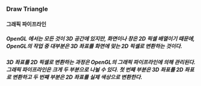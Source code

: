 ### Draw Triangle

#### 그래픽 파이프라인

##### OpenGL 에서는 모든 것이 3D 공간에 있지만, 화면이나 창은 2D 픽셀 배열이기 때문에, OpenGL의 작업 중 대부분은 3D 좌표를 화면에 맞는 2D 픽셀로 변환하는 것이다.
##### 3D 좌표를 2D 픽셀로 변환하는 과정은 OpenGL의 그래픽 파이프라인에 의해 관리된다. 그래픽 파이프라인은 크게 두 부분으로 나뉠 수 있다. 첫 번째 부분은 3D 좌표를 2D 좌표로 변환하고 두 번째 부분은 2D 좌표를 실제 색상으로 변환한다.
